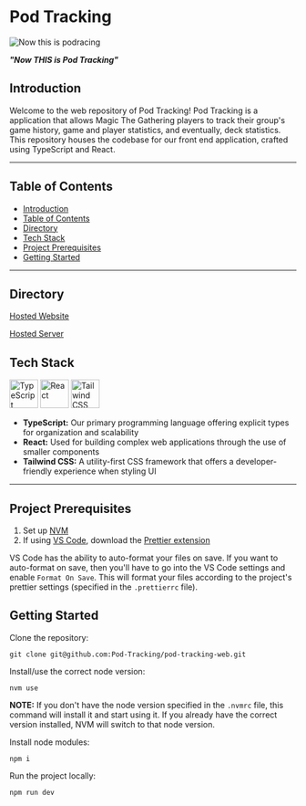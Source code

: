 # Pod Tracking

![Now this is podracing](https://i.makeagif.com/media/6-21-2014/ozc7Hm.gif)

**_"Now THIS is Pod Tracking"_**

## Introduction

Welcome to the web repository of Pod Tracking! Pod Tracking is a application that allows Magic The Gathering players to track their group's game history, game and player statistics, and eventually, deck statistics. This repository houses the codebase for our front end application, crafted using TypeScript and React.

---

## Table of Contents

- [Introduction](#introduction)
- [Table of Contents](#table-of-contents)
- [Directory](#directory)
- [Tech Stack](#tech-stack)
- [Project Prerequisites](#project-prerequisites)
- [Getting Started](#getting-started)

---

## Directory

[Hosted Website]()

[Hosted Server]()

## Tech Stack

<a href="https://www.typescriptlang.org/" target="_blank"><img src="https://cdn.jsdelivr.net/gh/devicons/devicon@latest/icons/typescript/typescript-original.svg" alt="TypeScript" height="50" /></a>
<a href="https://react.dev/" target="_blank"><img src="https://cdn.jsdelivr.net/gh/devicons/devicon@latest/icons/react/react-original.svg" alt="React" height="50" /></a>
<a href="https://tailwindcss.com/" target="_blank"><img src="https://cdn.jsdelivr.net/gh/devicons/devicon@latest/icons/tailwindcss/tailwindcss-original.svg" alt="Tailwind CSS" height="50" /></a>

- **TypeScript:** Our primary programming language offering explicit types for organization and scalability
- **React:** Used for building complex web applications through the use of smaller components
- **Tailwind CSS:** A utility-first CSS framework that offers a developer-friendly experience when styling UI

---

## Project Prerequisites

1. Set up [NVM](https://github.com/nvm-sh/nvm?tab=readme-ov-file#installing-and-updating)
2. If using [VS Code](https://code.visualstudio.com/), download the [Prettier extension](https://marketplace.visualstudio.com/items?itemName=esbenp.prettier-vscode)

VS Code has the ability to auto-format your files on save. If you want to auto-format on save, then you'll have to go into the VS Code settings and enable `Format On Save`. This will format your files according to the project's prettier settings (specified in the `.prettierrc` file).

## Getting Started

Clone the repository:

```
git clone git@github.com:Pod-Tracking/pod-tracking-web.git
```

Install/use the correct node version:

```
nvm use
```

**NOTE:** If you don't have the node version specified in the `.nvmrc` file, this command will install it and start using it. If you already have the correct version installed, NVM will switch to that node version.

Install node modules:

```
npm i
```

Run the project locally:

```
npm run dev
```
